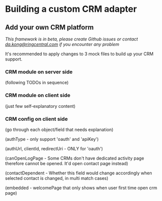 # Building a custom CRM adapter

## Add your own CRM platform

*This framework is in beta, please create Github issues or contact da.kong@ringcentral.com if you encounter any problem*

It's recommended to apply changes to 3 mock files to build up your CRM support.

### CRM module on server side

(following TODOs in sequence)

### CRM module on client side

(just few self-explanatory content)

### CRM config on client side

(go through each object/field that needs explanation)

(authType - only support 'oauth' and 'apiKey')

(authUrl, clientId, redirectUri - ONLY for 'oauth')

(canOpenLogPage - Some CRMs don't have dedicated activity page therefore cannot be opened. It'd open contact page instead)

(contactDependent - Whether this field would change accordingly when selected contact is changed, in multi match cases)

(embedded - welcomePage that only shows when user first time open crm page)
